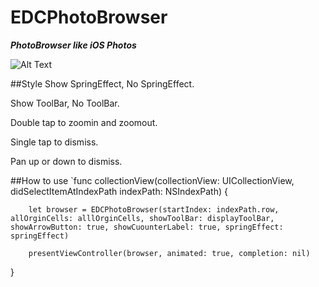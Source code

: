 # EDCPhotoBrowser
***PhotoBrowser like iOS Photos***

![Alt Text](https://github.com/fanyu/EDCPhotoBrowser/blob/master/Browser.gif)

##Style 
Show SpringEffect, No SpringEffect.

Show ToolBar, No ToolBar.

Double tap to zoomin and zoomout.

Single tap to dismiss.

Pan up or down to dismiss. 

##How to use 
`func collectionView(collectionView: UICollectionView, didSelectItemAtIndexPath indexPath: NSIndexPath) {
        
        let browser = EDCPhotoBrowser(startIndex: indexPath.row, allOrginCells: alllOrginCells, showToolBar: displayToolBar, showArrowButton: true, showCuounterLabel: true, springEffect: springEffect)
       
        presentViewController(browser, animated: true, completion: nil)
}
